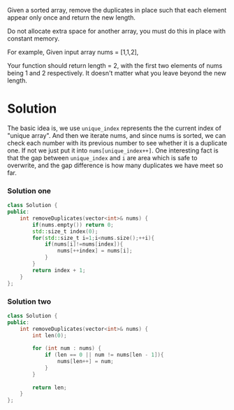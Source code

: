 Given a sorted array, remove the duplicates in place such that each element appear only once and return the new length.

Do not allocate extra space for another array, you must do this in place with constant memory.

For example,
Given input array nums = [1,1,2],

Your function should return length = 2, with the first two elements of nums being 1 and 2 respectively. It doesn't matter what you leave beyond the new length.

# Solution

The basic idea is, we use ```unique_index``` represents the the current index of "unique array". And then we iterate nums, and since nums is sorted, we can check each number with its previous number to see whether it is a duplicate one. If not we just put it into ```nums[unique_index++]```. One interesting fact is that the gap between ```unique_index``` and ```i``` are area which is safe to overwrite, and the gap difference is how many duplicates we have meet so far. 

### Solution one

```cpp
class Solution {
public:
    int removeDuplicates(vector<int>& nums) {
        if(nums.empty()) return 0;
        std::size_t index(0);
        for(std::size_t i=1;i<nums.size();++i){
            if(nums[i]!=nums[index]){
                nums[++index] = nums[i];
            }
        }
        return index + 1;
    }
};
```

### Solution two
```cpp
class Solution {
public:
    int removeDuplicates(vector<int>& nums) {
        int len(0);
        
        for (int num : nums) {
            if (len == 0 || num != nums[len - 1]){
                nums[len++] = num;
            }
        }
        
        return len;
    }
};
```
